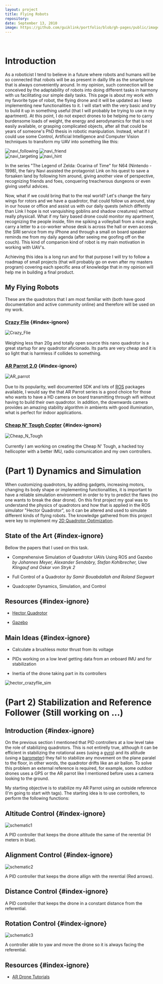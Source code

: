 ```yaml
---
layout: project
title: Flying Robots
repository:
date: September 13, 2010
image: https://github.com/guiklink/portfolio/blob/gh-pages/public/images/pj2_logo_small.JPG?raw=true
---
```


<article></article><br/>

# Introduction
As a roboticist I tend to believe in a future where robots and humans will be so connected that robots will be as present in dailly life as the smartphone that is always conveniently around. In my opinion, such connection will be conceived by the adaptability of robots into doing different tasks in harmony with us facilitating our simple daily tasks. This page is about my work with my favorite type of robot, the flying drone and it will be updated as I keep implementing new functionalities to it. I will start with the very basic and try to build it up in something useful (that I will probably be trying to use in my apartment). At this point, I do not expect drones to be helping me to carry burdensome loads of weight, the energy and aerodynamics for that is not easily available, or grasping complicated objects, after all that could be years of someone's PhD thesis in robotic manipulation. Instead, what if I could use some Control, Artificial Intelligence and Computer Vision techniques to transform my UAV into something like this:

![navi_following](https://github.com/guiklink/portfolio/blob/gh-pages/public/images/flying_robots/navi_following.jpg?raw=true) ![navi_friend](https://github.com/guiklink/portfolio/blob/gh-pages/public/images/flying_robots/navi_friend.jpg?raw=true)  
![navi_targeting](https://github.com/guiklink/portfolio/blob/gh-pages/public/images/flying_robots/navi_targeting.jpg?raw=true) ![navi_hint](https://github.com/guiklink/portfolio/blob/gh-pages/public/images/flying_robots/navi_hint.jpg?raw=true)

In the series "The Legend of Zelda: Ocarina of Time" for N64 (Nintendo - 1998), the fairy Navi assisted the protagonist Link on his quest to save a forsaken land by following him around, giving another view of perspective, recognizing friends and foes, conquering treacherous dungeons or even giving useful advices.

Now, what if we could bring that to the real world? Let's change the fairy wings for rotors and we have a quadrotor, that could follow us around, stay in our house or office and assist us with our daily quests (which diffently than Link I hope is not vanquishing goblins and shadow creatures) without really physicall. What if my fairy based drone could monitor my apartment, recognizing the people inside, film me spiking a volleyball from a nice angle, carry a letter to a co-worker whose desk is across the hall or even access the SIRI service from my iPhone and through a small on board speaker reminds me from my daily agenda (after seeing me goofing off on the couch). This kind of companion kind of robot  is my main motivation in working with UAV's. 
 
Achieving this idea is a long run and for that purpose I will try to follow a roadmap of small projects (that will probably go on even after my masters program) covering each specific area of knowledge that in my opinion will help me in building a final product.    

## My Flying Robots
These are the quadrotors that I am most familiar with (both have good documentation and active community online) and therefore will be used on my work.  

### [Crazy Flie](http://www.bitcraze.se/crazyflie/) {#index-ignore}
![Crazy_Flie](https://github.com/guiklink/portfolio/blob/gh-pages/public/images/flying_robots/crazy_flie.JPG?raw=true)  
<br/>
Weighing less than 20g and totally open source this nano quadrotor is a great startup for any quadrotor aficionado. Its parts are very cheap and it is so light that is harmless if collides to something.  

### [AR Parrot 2.0](http://ardrone2.parrot.com/) {#index-ignore}
![AR_parrot](https://github.com/guiklink/portfolio/blob/gh-pages/public/images/flying_robots/ar_parrot.JPG?raw=true)  
<br/>
Due to its popularity, well documented SDK and lots of [ROS](http://www.ros.org/) packages available, I would say the that AR Parrot series is a good choice for those who wants to have a HD camera on board transmitting through wifi without having to build their own quadrotor. In addition, the downwards camera provides an amazing stability algorithm in ambients with good illumination, what is perfect for indoor applications.

### [Cheap N' Tough Copter](http://guiklink.github.io/portfolio/projects/8-The_Cheap_n_Tought_Copter/) {#index-ignore}
![Cheap_N_Tough](https://github.com/guiklink/portfolio/blob/gh-pages/public/images/flying_robots/cheap_hellicopter.jpg?raw=true)  
<br/>
Currently I am working on creating the Cheap N' Tough, a hacked toy hellicopter with a better IMU, radio comunication and my own controllers. 

# (Part 1) Dynamics and Simulation
When customizing quadrotors, by adding gadgets, increasing motors, changing its body shape or implementing functionalities, it is important to have a reliable simulation environment in order to try to predict the flaws (no one wants to break the dear drone). On this first project my goal was to understand the physics of quadrotors and how that is applied in the ROS simulator "Hector Quadrotor", so it can be altered and used to simulate different kinds of flying robots. 
The knowledge gathered from this project were key to implement my [2D Quadrotor Optimization](http://guiklink.github.io/portfolio/projects/2-2D_Quad/).

## State of the Art {#index-ignore}
Bellow the papers that I used on this task.

* Comprehensive Simulation of Quadrotor UAVs Using ROS and Gazebo *by Johannes Meyer, Alexander Sendobry, Stefan Kohlbrecher, Uwe Klingauf and Oskar von Stryk 2*

* Full Control of a Quadrotor *by Samir Bouabdallah and Roland Siegwart*

* Quadcopter Dynamics, Simulation, and Control

## Resources {#index-ignore}

* [Hector Quadrotor](http://wiki.ros.org/hector_quadrotor)  

* [Gazebo](http://gazebosim.org/)  

## Main Ideas {#index-ignore}

* Calculate a brushless motor thrust from its voltage

* PIDs working on a low level getting data from an onboard IMU and for stabilization

* Inertia of the drone taking part in its controllers

![hector_crazyflie_sim](https://github.com/guiklink/portfolio/blob/gh-pages/public/images/flying_robots/hector_quad.png?raw=true)  


# (Part 2) Stabilization and Reference Follower (Still working on ...)

## Introduction {#index-ignore}

On the previous section I mentioned that PID controllers at a low level take the role of stabilizing quadrotors. This is not entirelly true, although it can be efficient in stabilizing the rotational axes (using a [gyro](http://en.wikipedia.org/wiki/Gyroscope)) and its altitude (using a [barometer](http://www.seeedstudio.com/wiki/Grove_-_Barometer_Sensor)) they fail to stabilize any movement on the plane paralel to the floor, in other words, the quadrotor drifts like an air ballon. To solve this problem an external reference is required, for example, some outdoor drones uses a GPS or the AR parrot like I mentioned before uses a camera looking to the ground.  

My starting objective is to stabilize my AR Parrot using an outside reference (I'm going to start with tags). The starting idea is to use controllers, to perform the following functions:

## Altitude Control {#index-ignore}
![schematic1](https://github.com/guiklink/portfolio/blob/gh-pages/public/images/flying_robots/schematic1.PNG?raw=true)  

A PID controller that keeps the drone altitude the same of the rerential (H meters in blue).


## Alignment Control {#index-ignore}
![schematic2](https://github.com/guiklink/portfolio/blob/gh-pages/public/images/flying_robots/schematic2.PNG?raw=true) 

A PID controller that keeps the drone allign with the rerential (Red arrows).

## Distance Control {#index-ignore}
A PID controller that keeps the drone in a constant distance from the referential.


## Rotation Control {#index-ignore}
![schematic3](https://github.com/guiklink/portfolio/blob/gh-pages/public/images/flying_robots/schematic3.PNG?raw=true)

A controller able to yaw and move the drone so it is always facing the referential.


## Resources {#index-ignore}

* [AR Drone Tutorials](http://robohub.org/up-and-flying-with-the-ar-drone-and-ros-getting-started/)
